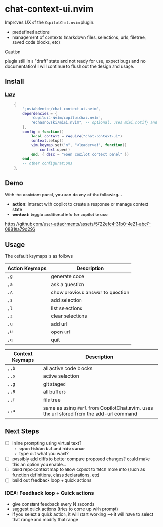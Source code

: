 # chat-context-ui.nvim

Improves UX of the `CopilotChat.nvim` plugin.
- predefined actions
- management of contexts (markdown files, selections, urls, filetree, saved code blocks, etc)

> [!caution]
> plugin still in a "draft" state and not ready for use, expect bugs and no documentation!
> I will continue to flush out the design and usage.

## Install

#### [Lazy](https://github.com/folke/lazy.nvim)

```lua
    {
        "josiahdenton/chat-context-ui.nvim",
        dependencies = {
            "CopilotC-Nvim/CopilotChat.nvim",
            "echasnovski/mini.nvim", -- optional, uses mini.notify and will fallback to vim.notify if not available
        },
        config = function()
            local context = require("chat-context-ui")
            context.setup()
            vim.keymap.set("n", "<leader>ai", function()
                context.open()
            end, { desc = "open copilot context panel" })
        end,
        -- other configurations
    },
```

## Demo

With the assistant panel, you can do any of the following... 
- **action**: interact with copilot to create a response or manage context state
- **context**: toggle additional info for copilot to use

https://github.com/user-attachments/assets/5722efc4-31b0-4e21-abc7-08810a79d296

## Usage

The default keymaps is as follows

| Action Keymaps | Description |
|--------|-------------|
| `,g`   | generate code   |
| `,a`   | ask a question         |
| `,A`   | show previous answer to question         |
| `,s`   | add selection |
| `,l`   | list selections |
| `,z`   | clear selections |
| `,u`   | add url     |
| `,U`   | open url    |
| `,q`   | quit        |

| Context Keymaps | Description |
|--------|-------------|
| `,,b`  | all active code blocks |
| `,,s`  | active selection |
| `,,g`  | git staged  |
| `,,B`  | all buffers |
| `,,f`  | file tree   |
| `,,u`  | same as using `#url` from CopilotChat.nvim, uses the url stored from the add-url command |


## Next Steps

- [ ] inline prompting using virtual text?
    - open hidden buf and hide cursor
    - type out what you want?
- [ ] possibly add diffs to better compare proposed changes? could make this an option you enable...
- [ ] build repo context map to allow copilot to fetch more info (such as function definitions, class declarations, etc)
- [ ] build out feedback loop + quick actions

### IDEA: Feedback loop + Quick actions

- give constant feedback every N seconds
- suggest quick actions (tries to come up with prompt)
- if you select a quick action, it will start working
  --> it will have to select that range and modify that range
